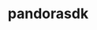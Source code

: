 ---
title: "pandorasdk"
layout: cache
categories: [package, develop]
meta: {"versions": ["3.4.2"], "compilers": ["gcc@=11.4.0"], "oss": ["ubuntu22.04"], "platforms": ["linux"], "targets": ["x86_64_v3"], "stacks": ["hep", "root"], "num_specs": 5, "num_specs_by_stack": {"root": 5, "hep": 5}}
spec_details: [{"hash": "jax6ntllyrmxral74dko453qjjhbirbm", "compiler": "gcc@=11.4.0", "versions": ["3.4.2"], "os": "ubuntu22.04", "platform": "linux", "target": "x86_64_v3", "variants": ["build_system=cmake", "build_type=Release", "generator=make", "~ipo"], "stacks": ["root", "hep"], "size": "-", "tarball": "https://binaries.spack.io/develop/build_cache/linux-ubuntu22.04-x86_64_v3/gcc-11.4.0/pandorasdk-3.4.2/linux-ubuntu22.04-x86_64_v3-gcc-11.4.0-pandorasdk-3.4.2-jax6ntllyrmxral74dko453qjjhbirbm.spack"}, {"hash": "kggf5nbhwstrrdsmuorc46xnh7i2jzcr", "compiler": "gcc@=11.4.0", "versions": ["3.4.2"], "os": "ubuntu22.04", "platform": "linux", "target": "x86_64_v3", "variants": ["build_system=cmake", "build_type=Release", "generator=make", "~ipo"], "stacks": ["root", "hep"], "size": "-", "tarball": "https://binaries.spack.io/develop/build_cache/linux-ubuntu22.04-x86_64_v3/gcc-11.4.0/pandorasdk-3.4.2/linux-ubuntu22.04-x86_64_v3-gcc-11.4.0-pandorasdk-3.4.2-kggf5nbhwstrrdsmuorc46xnh7i2jzcr.spack"}, {"hash": "bwons5csjuqrpf55b6y7oiihpochbkaf", "compiler": "gcc@=11.4.0", "versions": ["3.4.2"], "os": "ubuntu22.04", "platform": "linux", "target": "x86_64_v3", "variants": ["build_system=cmake", "build_type=Release", "generator=make", "~ipo"], "stacks": ["root", "hep"], "size": "-", "tarball": "https://binaries.spack.io/develop/build_cache/linux-ubuntu22.04-x86_64_v3/gcc-11.4.0/pandorasdk-3.4.2/linux-ubuntu22.04-x86_64_v3-gcc-11.4.0-pandorasdk-3.4.2-bwons5csjuqrpf55b6y7oiihpochbkaf.spack"}, {"hash": "4a563jx5akfr4p5h5ypvryfcwozssasz", "compiler": "gcc@=11.4.0", "versions": ["3.4.2"], "os": "ubuntu22.04", "platform": "linux", "target": "x86_64_v3", "variants": ["build_system=cmake", "build_type=Release", "generator=make", "~ipo"], "stacks": ["root", "hep"], "size": "-", "tarball": "https://binaries.spack.io/develop/build_cache/linux-ubuntu22.04-x86_64_v3/gcc-11.4.0/pandorasdk-3.4.2/linux-ubuntu22.04-x86_64_v3-gcc-11.4.0-pandorasdk-3.4.2-4a563jx5akfr4p5h5ypvryfcwozssasz.spack"}, {"hash": "posntrazknilvy3k6dtnctjxhyoy7ser", "compiler": "gcc@=11.4.0", "versions": ["3.4.2"], "os": "ubuntu22.04", "platform": "linux", "target": "x86_64_v3", "variants": ["build_system=cmake", "build_type=Release", "generator=make", "~ipo"], "stacks": ["root", "hep"], "size": "-", "tarball": "https://binaries.spack.io/develop/build_cache/linux-ubuntu22.04-x86_64_v3/gcc-11.4.0/pandorasdk-3.4.2/linux-ubuntu22.04-x86_64_v3-gcc-11.4.0-pandorasdk-3.4.2-posntrazknilvy3k6dtnctjxhyoy7ser.spack"}]
---